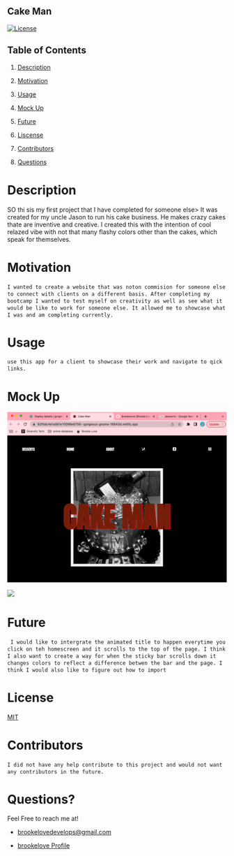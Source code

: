 ## Cake Man

[![License](https://img.shields.io/badge/License-MIT-lightblue.svg)](https://www.boost.org/LICENSE_1_0.txt)

## Table of Contents

1. [Description](#descript)

2. [Motivation](#motivation)

3. [Usage](#usage)

4. [Mock Up](#mock-up)

5. [Future](#future)

6. [Liscense](#license)

7. [Contributors](#contributors)

8. [Questions](#questions)

# Description

SO thi sis my first project that I have completed for someone else> It was created for my uncle Jason to run his cake business. He makes crazy cakes thate are inventive and creative. I created this with the intention of cool relazed vibe with not that many flashy colors other than the cakes, which speak for themselves.

# Motivation

    I wanted to create a website that was noton commision for someone else to connect with clients on a different basis. After completing my bootcamp I wanted to test myself on creativity as well as see what it would be like to work for someone else. It allowed me to showcase what I was and am completing currently.

# Usage

    use this app for a client to showcase their work and navigate to qick links.

# Mock Up

![Image of Cake Man](./screenShots/cakeManWeb.png)

<!-- ![Gif of Cake Man](./screenShots/cakeManVideo.gif) -->

<img src="./screenShots/cakeManVideo2.gif" width="650" />

# Future

     I would like to intergrate the animated title to happen everytime you click on teh homescreen and it scrolls to the top of the page. I think I also want to create a way for when the sticky bar scrolls down it changes colors to reflect a difference betwen the bar and the page. I think I would also like to figure out how to import 

# License

[MIT](./LICENSE)

# Contributors

    I did not have any help contribute to this project and would not want any contributors in the future.

# Questions?

Feel Free to reach me at!

- [brookelovedevelops@gmail.com](brookelovedevelops@gmail.com)

- [brookelove Profile](!https://github.com/brookelove)
